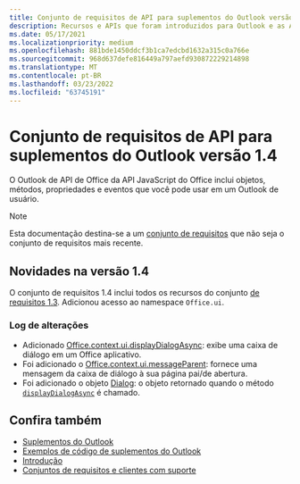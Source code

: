 ```yaml
---
title: Conjunto de requisitos de API para suplementos do Outlook versão 1.4
description: Recursos e APIs que foram introduzidos para Outlook e as APIs JavaScript Office como parte da API de Caixa de Correio 1.4.
ms.date: 05/17/2021
ms.localizationpriority: medium
ms.openlocfilehash: 881bde1450ddcf3b1ca7edcbd1632a315c0a766e
ms.sourcegitcommit: 968d637defe816449a797aefd930872229214898
ms.translationtype: MT
ms.contentlocale: pt-BR
ms.lasthandoff: 03/23/2022
ms.locfileid: "63745191"
---
```

# <a name="outlook-add-in-api-requirement-set-14"></a>Conjunto de requisitos de API para suplementos do Outlook versão 1.4

O Outlook de API de Office da API JavaScript do Office inclui objetos, métodos, propriedades e eventos que você pode usar em um Outlook de usuário.

> [!NOTE]
> Esta documentação destina-se a um [conjunto de requisitos](../../requirement-sets/outlook-api-requirement-sets.md) que não seja o conjunto de requisitos mais recente.

## <a name="whats-new-in-14"></a>Novidades na versão 1.4

O conjunto de requisitos 1.4 inclui todos os recursos do conjunto [de requisitos 1.3](../requirement-set-1.3/outlook-requirement-set-1.3.md). Adicionou acesso ao namespace `Office.ui`.

### <a name="change-log"></a>Log de alterações

- Adicionado [Office.context.ui.displayDialogAsync](/javascript/api/office/office.ui?view=outlook-js-1.4&preserve-view=true#office-office-ui-displaydialogasync-member(1)): exibe uma caixa de diálogo em um Office aplicativo.
- Foi adicionado o [Office.context.ui.messageParent](/javascript/api/office/office.ui?view=outlook-js-1.4&preserve-view=true#office-office-ui-messageparent-member(1)): fornece uma mensagem da caixa de diálogo à sua página pai/de abertura.
- Foi adicionado o objeto [Dialog](/javascript/api/office/office.dialog?view=outlook-js-1.4&preserve-view=true): o objeto retornado quando o método [`displayDialogAsync`](/javascript/api/office/office.ui?view=outlook-js-1.4&preserve-view=true#office-office-ui-displaydialogasync-member(1)) é chamado.

## <a name="see-also"></a>Confira também

- [Suplementos do Outlook](../../../outlook/outlook-add-ins-overview.md)
- [Exemplos de código de suplementos do Outlook](https://developer.microsoft.com/outlook/gallery/?filterBy=Outlook,Samples,Add-ins)
- [Introdução](../../../quickstarts/outlook-quickstart.md)
- [Conjuntos de requisitos e clientes com suporte](../../requirement-sets/outlook-api-requirement-sets.md)

